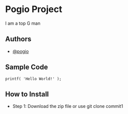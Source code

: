 # Pogio Project
I am a top G man 
## Authors 
- [@pogio](https://github.com/NouieGwapo)
## Sample Code
`printf( 'Hello World!' );`
## How to Install
- Step 1: Download the zip file or use git clone
commit1
